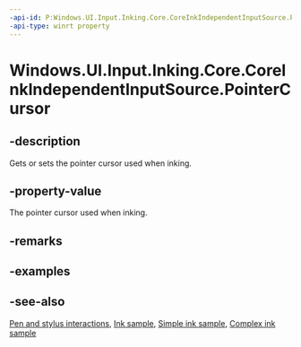 ```yaml
---
-api-id: P:Windows.UI.Input.Inking.Core.CoreInkIndependentInputSource.PointerCursor
-api-type: winrt property
---
```


# Windows.UI.Input.Inking.Core.CoreInkIndependentInputSource.PointerCursor

<!--
public Windows.UI.Core.CoreCursor PointerCursor { get; set; }
-->

## -description

Gets or sets the pointer cursor used when inking.

## -property-value

The pointer cursor used when inking.

## -remarks

## -examples

## -see-also

[Pen and stylus interactions](/windows/uwp/input-and-devices/pen-and-stylus-interactions), [Ink sample](https://github.com/microsoft/Windows-universal-samples/tree/main/archived/Ink), [Simple ink sample](https://go.microsoft.com/fwlink/p/?LinkID=620312), [Complex ink sample](https://go.microsoft.com/fwlink/p/?LinkID=620314)
